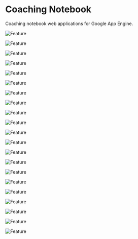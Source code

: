 Coaching Notebook
=================

Coaching notebook web applications for Google App Engine.

![Feature](doc/actions.png)

![Feature](doc/attachments.png)

![Feature](doc/categories.png)

![Feature](doc/connections.png)

![Feature](doc/dashboard.png)

![Feature](doc/eisenhower.png)

![Feature](doc/goal-lifecycle.png)

![Feature](doc/grow.png)

![Feature](doc/interlinking.png)

![Feature](doc/lessons-learned.png)

![Feature](doc/life-vision.png)

![Feature](doc/mind-forger-outline.png)

![Feature](doc/mr-mf.png)

![Feature](doc/notifications.png)

![Feature](doc/outliner-operations.png)

![Feature](doc/profile.png)

![Feature](doc/sharing.png)

![Feature](doc/smart.png)

![Feature](doc/strategy.png)

![Feature](doc/swot.png)

![Feature](doc/wheel-of-life.png)
